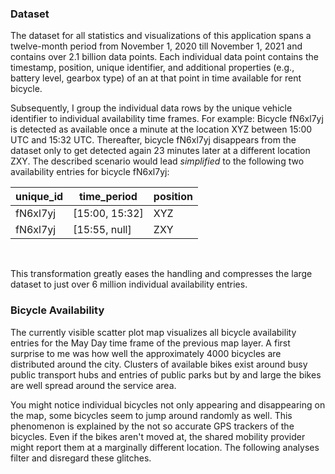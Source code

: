 ### Dataset

The dataset for all statistics and visualizations of this application spans a twelve-month period from November 1, 2020 till November 1, 2021 and contains over 2.1 billion data points. Each individual data point contains the timestamp, position, unique identifier, and additional properties (e.g., battery level, gearbox type) of an at that point in time available for rent bicycle.

Subsequently, I group the individual data rows by the unique vehicle identifier to individual availability time frames. For example: Bicycle fN6xl7yj is detected as available once a minute at the location XYZ between 15:00 UTC and 15:32 UTC. Thereafter, bicycle fN6xl7yj disappears from the dataset only to get detected again 23 minutes later at a different location ZXY. The described scenario would lead _simplified_ to the following two availability entries for bicycle fN6xl7yj:

| unique_id | time_period    | position |
| --------- | -------------- | -------- |
| fN6xl7yj  | [15:00, 15:32] | XYZ      |
| fN6xl7yj  | [15:55, null]  | ZXY      |

<br>

This transformation greatly eases the handling and compresses the large dataset to just over 6 million individual availability entries.

### Bicycle Availability

The currently visible scatter plot map visualizes all bicycle availability entries for the May Day time frame of the previous map layer. A first surprise to me was how well the approximately 4000 bicycles are distributed around the city. Clusters of available bikes exist around busy public transport hubs and entries of public parks but by and large the bikes are well spread around the service area.

You might notice individual bicycles not only appearing and disappearing on the map, some bicycles seem to jump around randomly as well. This phenomenon is explained by the not so accurate GPS trackers of the bicycles. Even if the bikes aren't moved at, the shared mobility provider might report them at a marginally different location. The following analyses filter and disregard these glitches.
